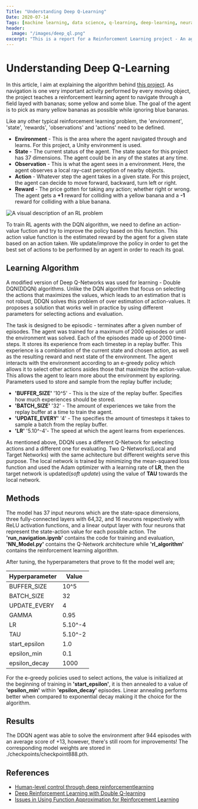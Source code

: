 ```yaml
---
Title: "Understanding Deep Q-Learning"
Date: 2020-07-14
Tags: [machine learning, data science, q-learning, deep-learning, neural-networks, reinforcement-learning, rl, deep-reinforcement-learning]
header:
  image: "/images/deep_ql.png"
excerpt: "This is a report for a Reinforcement Learning project - An agent trained to navigate within a Unity environment"
---
```


# Understanding Deep Q-Learning

In this article, I aim at explaining the algorithm behind [this project](https://github.com/Khaulat/Deep_Reinforcement_Learning/tree/master/Navigation_project). As navigation is one very important activity performed by every moving object, the project teaches a reinforcement learning agent to navigate through a field layed with bananas; some yellow and some blue. The goal of the agent is to pick as many yellow bananas as possible while ignoring blue bananas.

Like any other typical reinforcement learning problem, the 'environment', 'state', 'rewards', 'observations' and 'actions' need to be defined. 

- **Environment** - This is the area where the agent navigated through and learns. For this project, a Unity environment is used.
- **State** - The current status of the agent. The state space for this project has 37 dimensions. The agent could be in any of the states at any time.
- **Observation** - This is what the agent sees in a environment. Here, the agent observes a local ray-cast perception of nearby objects.
- **Action** - Whatever step the agent takes in a given state. For this project, the agent can decide to move forward, backward, turn left or right.
- **Reward** - The price gotten for taking any action; whether right or wrong. The agent gets a **+1** reward for colliding with a yellow banana and a **-1** reward for colliding with a blue banana.


<img src="{{ site.url }}{{ site.baseurl }}/images/rl.jpg" alt="A visual description of an RL problem">


To train RL agents with the DQN algorithm, we need to define an action-value fuction and try to improve the policy based on this function. This action value function is the estimated reward by the agent for a given state based on an action taken. We update/improve the policy in order to get the best set of actions to be performed by an agent in order to reach its goal.

## Learning Algorithm

A modified version of Deep Q-Networks was used for learning - Double DQN(DDQN) algorithms. Unlike the DQN algorithm that focus on selecting the actions that maximizes the values, which leads to an estimation that is not robust, DDQN solves this problem of over estimation of action-values. 
It proposes a solution that works well in practice by using different parameters for selecting actions and evaluation.

The task is designed to be episodic - terminates after a given number of episodes. The agent was trained for a maximum of 2000 episodes or until the environment was solved. Each of the episodes made up of 2000 time-steps. It stores its experience from each timestep in a replay buffer. This experience is a combination of the current state and chosen action, as well as the resulting reward and next state of the environment. The agent interacts with the environment according to an e-greedy policy which allows it to select other actions asides those that maximize the action-value. This allows the agent to learn more about the environment by exploring. Parameters used to store and sample from the replay buffer include;

- **'BUFFER_SIZE'** '10^5' - This is the size of the replay buffer. Specifies how much experiences should be stored.
- **'BATCH_SIZE'** '32' - The amount of experiences we take from the replay buffer at a time to train the agent.
- **'UPDATE_EVERY'** '4' - The specifies the amount of timesteps it takes to sample a batch from the replay buffer.
- **'LR'** '5.10^-4'- The speed at which the agent learns from experiences.

As mentioned above, DDQN uses a different Q-Network for selecting actions and a different one for evaluating. Two Q-Networks(Local and Target Networks) with the same achitecture but different weights serve this purpose.
The local network is trained by minimizing the mean-squared loss function and used the Adam optimizer with a learning rate of **LR**, then the target network is  updated(*soft update*) using the value of **TAU** towards the local network.


## Methods

The model has 37 input neurons which are the state-space dimensions, three fully-connected layers with 64,32, and 16 neurons respectively with ReLU activation functions, and a linear output layer with four neurons that represent the state-action value for each possible action.
The **'run_navigation.ipynb'** contains the code for training and evaluation, **'NN_Model.py'** contains the Q-Network architecture while **'rl_algorithm'** contains the reinforcement learning algorithm.

After tuning, the hyperparameters that prove to fit the model well are;

| Hyperparameter | Value |
| ----------- | ----------- |
| BUFFER_SIZE | 10^5 |
| BATCH_SIZE  | 32 |
| UPDATE_EVERY | 4 |
| GAMMA | 0.95 | 
| LR | 5.10^-4 |
| TAU | 5.10^-2|
| start_epsilon | 1.0 |
| epsilon_min | 0.1 |
| epsilon_decay | 1000 |


For the e-greedy policies used to select actions, the value is initialized at the beginning of training in **'start_epsilon'**, it is then annealed to a value of **'epsilon_min'** within **'epsilon_decay'** episodes. Linear annealing performs better when compared to exponential decay making it the choice for the algorithm.

## Results

The DDQN agent was able to solve the environment after 944 episodes with an average score of +13, however, there's still room for improvements! The corresponding model weights are stored in ./checkpoints/checkpoint888.pth.  

## References

- [Human-level control through deep reinforcementlearning](https://storage.googleapis.com/deepmind-media/dqn/DQNNaturePaper.pdf)
- [Deep Reinforcement Learning with Double Q-learning](https://arxiv.org/abs/1509.06461)
- [Issues in Using Function Approximation for Reinforcement Learning](https://www.ri.cmu.edu/pub_files/pub1/thrun_sebastian_1993_1/thrun_sebastian_1993_1.pdf)
